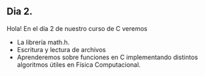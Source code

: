 ## Dia 2.

Hola! En el día 2 de nuestro curso de C veremos 
 - La librería math.h.
 - Escritura y lectura de archivos
 - Aprenderemos sobre funciones en C implementando distintos algoritmos útiles en Física Computacional.
